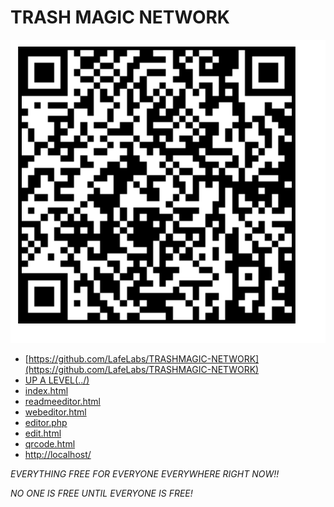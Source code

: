 # TRASH MAGIC NETWORK

![](freestore/qrcode.png)

 - [https://github.com/LafeLabs/TRASHMAGIC-NETWORK](https://github.com/LafeLabs/TRASHMAGIC-NETWORK)
 - [UP A LEVEL(../)](../)
 - [index.html](index.html)
 - [readmeeditor.html](readmeeditor.html)
 - [webeditor.html](webeditor.html)
 - [editor.php](editor.php)
 - [edit.html](edit.html)
 - [qrcode.html](qrcode.html)
 - [http://localhost/](http://localhost/)

*EVERYTHING FREE FOR EVERYONE EVERYWHERE RIGHT NOW!!*

*NO ONE IS FREE UNTIL EVERYONE IS FREE!*


